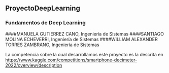 ## ProyectoDeepLearning
### Fundamentos de Deep Learning

####MANUELA GUTIÉRREZ CANO, Ingeniería de Sistemas
####SANTIAGO MOLINA ECHEVERRI, Ingeniería de Sistemas
####WILLIAM ALEXANDER TORRES ZAMBRANO, Ingeniería de Sistemas

La competencia sobre la cual desarrollamos este proyecto es la descrita en https://www.kaggle.com/competitions/smartphone-decimeter-2022/overview/description
